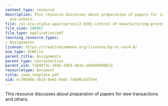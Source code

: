 ```yaml
---
content_type: resource
description: This resource discusses about preparation of papers for ieee transactions
  and others.
file: /ol-ocw-studio-app/courses/2-830j-control-of-manufacturing-processes-sma-6303-spring-2008/ecf0b94b3b2d8e418adcf4bd6c4357e4_ieee_template.pdf
file_size: 160467
file_type: application/pdf
learning_resource_types:
- Assignments
license: https://creativecommons.org/licenses/by-nc-sa/4.0/
ocw_type: OCWFile
parent_title: Assignments
parent_type: CourseSection
parent_uid: 71b95f3c-366b-2063-b03e-e96949909613
resourcetype: Document
title: ieee_template.pdf
uid: ecf0b94b-3b2d-8e41-8adc-f4bd6c4357e4
---
```

This resource discusses about preparation of papers for ieee transactions and others.
